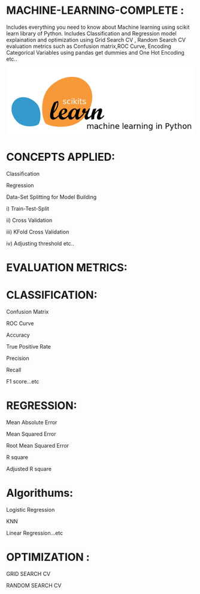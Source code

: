 # MACHINE-LEARNING-COMPLETE :

  Includes everything you need to know about Machine learning using scikit learn library of Python. Includes Classification and Regression model explaination and optimization using Grid   Search CV , Random Search CV evaluation metrics such as Confusion matrix,ROC Curve, Encoding Categorical Variables using pandas get dummies and One Hot Encoding etc..
  
  ![](scikit-learn-logo.png)
  
  
 # CONCEPTS APPLIED:
   
  Classification
   
  Regression
   
  Data-Set Splitting for Model Building
   
  i) Train-Test-Split
    
  ii) Cross Validation
   
  iii) KFold Cross Validation
  
  iv) Adjusting threshold etc..
  
  # EVALUATION METRICS:
    
   # CLASSIFICATION:
    
   Confusion Matrix
     
   ROC Curve
     
   Accuracy
     
   True Positive Rate
     
   Precision
     
   Recall
     
   F1 score...etc

   # REGRESSION:
    
   Mean Absolute Error
    
   Mean Squared Error
    
   Root Mean Squared Error
    
   R square
      
   Adjusted R square
    
   # Algorithums:
     
   Logistic Regression
     
   KNN
     
   Linear Regression...etc

   # OPTIMIZATION :
    
   GRID SEARCH CV
    
   RANDOM SEARCH CV
